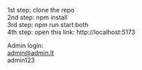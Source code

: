 1st step: clone the repo  
2nd step: npm install  
3rd step: npm run start:both  
4th step: open this link: http://localhost:5173
  
    
Admin login:  
admin@admin.lt  
admin123
